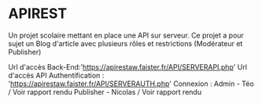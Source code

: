 # APIREST
Un projet scolaire mettant en place une API sur serveur.
Ce projet a pour sujet un Blog d'article avec plusieurs rôles et restrictions (Modérateur et Publisher)

Url d'accès Back-End:'https://apirestaw.faister.fr/API/SERVERAPI.php'
Url d'accès API Authentification : 'https://apirestaw.faister.fr/API/SERVERAUTH.php'
Connexion :
Admin - Téo / Voir rapport rendu
Publisher - Nicolas / Voir rapport rendu
